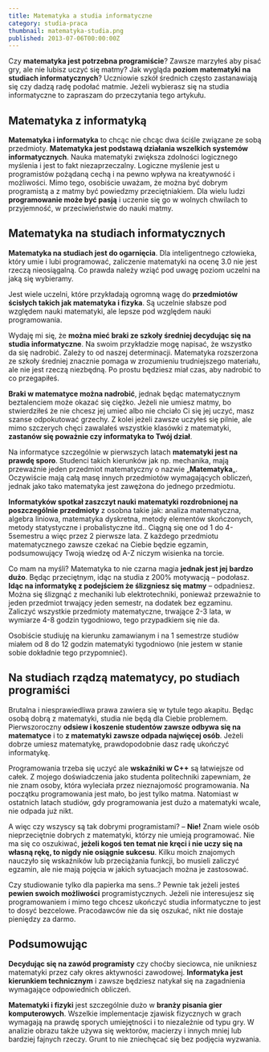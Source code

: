 ```yaml
---
title: Matematyka a studia informatyczne
category: studia-praca
thumbnail: matematyka-studia.png
published: 2013-07-06T00:00:00Z
---
```

Czy **matematyka jest potrzebna programiście**? Zawsze marzyłeś aby pisać gry, ale nie lubisz uczyć się matmy? Jak wygląda **poziom matematyki na studiach informatycznych**? Uczniowie szkół średnich często zastanawiają się czy dadzą radę podołać matmie. Jeżeli wybierasz się na studia informatyczne to zapraszam do przeczytania tego artykułu.

<!--more-->

## Matematyka z informatyką

**Matematyka i informatyka** to chcąc nie chcąc dwa ściśle związane ze sobą przedmioty. **Matematyka jest podstawą działania wszelkich systemów informatycznych**. Nauka matematyki zwiększa zdolności logicznego myślenia i jest to fakt niezaprzeczalny. Logiczne myślenie jest u programistów pożądaną cechą i na pewno wpływa na kreatywność i możliwości. Mimo tego, osobiście uważam, że można być dobrym programistą a z matmy być powiedzmy przeciętniakiem. Dla wielu ludzi **programowanie może być pasją** i uczenie się go w wolnych chwilach to przyjemność, w przeciwieństwie do nauki matmy.

## Matematyka na studiach informatycznych

**Matematyka na studiach jest do ogarnięcia**. Dla inteligentnego człowieka, który umie i lubi programować, zaliczenie matematyki na ocenę 3.0 nie jest rzeczą nieosiągalną. Co prawda należy wziąć pod uwagę poziom uczelni na jaką się wybieramy.

Jest wiele uczelni, które przykładają ogromną wagę do **przedmiotów ścisłych takich jak matematyka i fizyka**. Są uczelnie słabsze pod względem nauki matematyki, ale lepsze pod względem nauki programowania.

Wydaję mi się, że **można mieć braki ze szkoły średniej decydując się na studia informatyczne**. Na swoim przykładzie mogę napisać, że wszystko da się nadrobić. Zależy to od naszej determinacji. Matematyka rozszerzona ze szkoły średniej znacznie pomaga w zrozumieniu trudniejszego materiału, ale nie jest rzeczą niezbędną. Po prostu będziesz miał czas, aby nadrobić to co przegapiłeś.

**Braki w matematyce można nadrobić**, jednak będąc matematycznym beztalenciem może okazać się ciężko. Jeżeli nie umiesz matmy, bo stwierdziłeś że nie chcesz jej umieć albo nie chciało Ci się jej uczyć, masz szanse odpokutować grzechy. Z kolei jeżeli zawsze uczyłeś się pilnie, ale mimo szczerych chęci zawalałeś wszystkie klasówki z matematyki, **zastanów się poważnie czy informatyka to Twój dział**.

Na informatyce szczególnie w pierwszych latach **matematyki jest na prawdę sporo**. Studenci takich kierunków jak np. mechanika, mają przeważnie jeden przedmiot matematyczny o nazwie &#8222;**Matematyka**&#8222;. Oczywiście mają całą masę innych przedmiotów wymagających obliczeń, jednak jako tako matematyka jest zawężona do jednego przedmiotu.

**Informatyków spotkał zaszczyt nauki matematyki rozdrobnionej na poszczególnie przedmioty** z osobna takie jak: analiza matematyczna, algebra liniowa, matematyka dyskretna, metody elementów skończonych, metody statystyczne i probalistyczne itd.. Ciągną się one od 1 do 4-5semestru a więc przez 2 pierwsze lata. Z każdego przedmiotu matematycznego zawsze czekać na Ciebie będzie egzamin, podsumowujący Twoją wiedzę od A-Z niczym wisienka na torcie.

Co mam na myśli? Matematyka to nie czarna magia **jednak jest jej bardzo dużo**. Będąc przeciętnym, idąc na studia z 200% motywacją &#8211; podołasz. **Idąc na informatykę z podejściem że ślizgniesz się matmy** &#8211; odpadniesz. Można się ślizgnąć z mechaniki lub elektrotechniki, ponieważ przeważnie to jeden przedmiot trwający jeden semestr, na dodatek bez egzaminu. Zaliczyć wszystkie przedmioty matematyczne, trwające 2-3 lata, w wymiarze 4-8 godzin tygodniowo, tego przypadkiem się nie da.

Osobiście studiuję na kierunku zamawianym i na 1 semestrze studiów miałem od 8 do 12 godzin matematyki tygodniowo (nie jestem w stanie sobie dokładnie tego przypomnieć).

## Na studiach rządzą matematycy, po studiach programiści

Brutalna i niesprawiedliwa prawa zawiera się w tytule tego akapitu. Będąc osobą dobrą z matematyki, studia nie będą dla Ciebie problemem. Pierwszoroczny **odsiew i koszenie studentów zawsze odbywa się na matematyce** i to **z matematyki zawsze odpada najwięcej osób**. Jeżeli dobrze umiesz matematykę, prawdopodobnie dasz radę ukończyć informatykę.

Programowania trzeba się uczyć ale **wskaźniki w C++** są łatwiejsze od całek. Z mojego doświadczenia jako studenta politechniki zapewniam, że nie znam osoby, która wyleciała przez nieznajomość programowania. Na początku programowania jest mało, bo jest tylko matma. Natomiast w ostatnich latach studiów, gdy programowania jest dużo a matematyki wcale, nie odpada już nikt.

A więc czy wszyscy są tak dobrymi programistami? &#8211; **Nie!** Znam wiele osób nieprzeciętnie dobrych z matematyki, którzy nie umieją programować. Nie ma się co oszukiwać, **jeżeli kogoś ten temat nie kręci i nie uczy się na własną rękę, to nigdy nie osiągnie sukcesu**. Kilku moich znajomych nauczyło się wskaźników lub przeciążania funkcji, bo musieli zaliczyć egzamin, ale nie mają pojęcia w jakich sytuacjach można je zastosować.

Czy studiowanie tylko dla papierka ma sens..? Pewnie tak jeżeli jesteś **pewien swoich możliwości** programistycznych. Jeżeli nie interesujesz się programowaniem i mimo tego chcesz ukończyć studia informatyczne to jest to dosyć bezcelowe. Pracodawców nie da się oszukać, nikt nie dostaje pieniędzy za darmo.

## Podsumowując

**Decydując się na zawód programisty** czy choćby sieciowca, nie unikniesz matematyki przez cały okres aktywności zawodowej. **Informatyka jest kierunkiem technicznym** i zawsze będziesz natykał się na zagadnienia wymagające odpowiednich obliczeń.

**Matematyki i fizyki** jest szczególnie dużo w **branży pisania gier komputerowych**. Wszelkie implementacje zjawisk fizycznych w grach wymagają na prawdę sporych umiejętności i to niezależnie od typu gry. W analizie obrazu także używa się wektorów, macierzy i innych mniej lub bardziej fajnych rzeczy. Grunt to nie zniechęcać się bez podjęcia wyzwania.